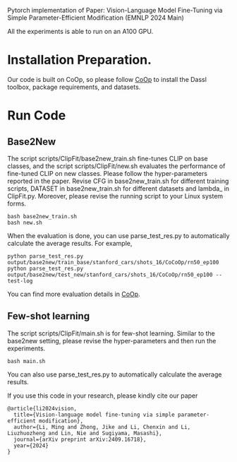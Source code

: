 Pytorch implementation of Paper: Vision-Language Model Fine-Tuning via Simple Parameter-Efficient Modification (EMNLP 2024 Main)

All the experiments is able to run on an A100 GPU.

# Installation Preparation. 
Our code is built on CoOp, so please follow [CoOp](https://github.com/KaiyangZhou/CoOp) to install the Dassl toolbox, package requirements, and datasets. 

# Run Code
## Base2New
The script scripts/ClipFit/base2new_train.sh fine-tunes CLIP on base classes, and the script scripts/ClipFit/new.sh evaluates the performance of fine-tuned CLIP on new classes. Please follow the hyper-parameters reported in the paper. Revise CFG in base2new_train.sh for different training scripts, DATASET in base2new_train.sh for different datasets and lambda_ in ClipFit.py. Moreover, please revise the running script to your Linux system forms. 
```
bash base2new_train.sh 
bash new.sh 
```
When the evaluation is done, you can use parse_test_res.py to automatically calculate the average results. 
For example,
```
python parse_test_res.py output/base2new/train_base/stanford_cars/shots_16/CoCoOp/rn50_ep100
python parse_test_res.py output/base2new/test_new/stanford_cars/shots_16/CoCoOp/rn50_ep100 --test-log
```
You can find more evaluation details in [CoOp](https://github.com/KaiyangZhou/CoOp).
## Few-shot learning
The script scripts/ClipFit/main.sh is for few-shot learning. Similar to the base2new setting, please revise the hyper-parameters and then run the experiments.
```
bash main.sh 
```
You can also use parse_test_res.py to automatically calculate the average results. 


If you use this code in your research, please kindly cite our paper
```
@article{li2024vision,
  title={Vision-language model fine-tuning via simple parameter-efficient modification},
  author={Li, Ming and Zhong, Jike and Li, Chenxin and Li, Liuzhuozheng and Lin, Nie and Sugiyama, Masashi},
  journal={arXiv preprint arXiv:2409.16718},
  year={2024}
}
```
